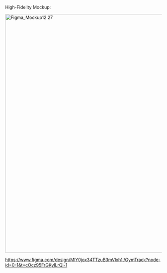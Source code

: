 High-Fidelity Mockup:

 <img width="766" alt="Figma_Mockup12 27" src="https://github.com/user-attachments/assets/293f9d53-2f68-487a-aa0b-50174de4f11c" />

https://www.figma.com/design/MlY0jox34TTzuB3mVlxh1i/GymTrack?node-id=0-1&t=cOcz95FrGKylLrQl-1

